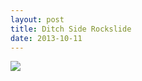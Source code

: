 ```yaml
---
layout: post
title: Ditch Side Rockslide
date: 2013-10-11
---
```

![](https://infinit.io/link/vokoiva/xfZJnu9.jpg)